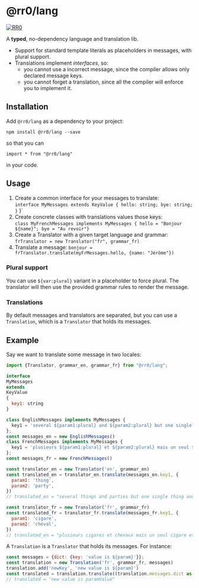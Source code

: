 # @rr0/lang

[![RR0](https://circleci.com/gh/RR0/lang.svg?style=svg)](https://app.circleci.com/pipelines/github/RR0/lang)

A **typed**, no-dependency language and translation lib.

- Support for standard template literals as placeholders in messages, with plural support.
- Translations implement _interfaces_, so:
    - you cannot use a incorrect message, since the compiler allows only declared message keys.
    - you cannot forget a translation, since all the compiler will enforce you to implement it.

## Installation

Add `@rr0/lang` as a dependency to your project:

```
npm install @rr0/lang --save
```

so that you can

```
import * from "@rr0/lang"
```

in your code.

## Usage

1. Create a common interface for your messages to translate:\
   `interface MyMessages extends KeyValue { hello: string; bye: string; }`
   }`
2. Create concrete classes with translations values those keys:\
   `class MyFrenchMessages implements MyMessages { hello = "Bonjour ${name}"; bye = "Au revoir"}`
3. Create a Translator with a given target language and grammar: \
   `frTranslator = new Translator("fr", grammar_fr)`
4. Translate a message: `bonjour = frTranslator.translate(myFrMessages.hello, {name: "Jérôme"})`

### Plural support

You can use `${var:plural}` variant in a placeholder to force plural. The translator will then use the provided grammar
rules to render the message.

### Translations

By default messages and translators are separated, but you can use a `Translation`, which is a `Translator` that holds
its messages.

## Example

Say we want to translate some message in two locales:

```js
import {Translator, grammar_en, grammar_fr} from "@rr0/lang";

interface
MyMessages
extends
KeyValue
{
  key1: string
}

class EnglishMessages implements MyMessages {
  key1 = 'several ${param1:plural} and ${param2:plural} but one single ${param1} and ${param2}'
};
const messages_en = new EnglishMessages()
class FrenchMessages implements MyMessages {
  key1 = 'plusieurs ${param1:plural} et ${param2:plural} mais un seul ${param1} et ${param2}'
};
const messages_fr = new FrenchMessages()

const translator_en = new Translator('en', grammar_en)
const translated_en = translator_en.translate(messages_en.key1, {
  param1: 'thing',
  param2: 'party',
})
// translated_en = "several things and parties but one single thing and party"

const translator_fr = new Translator('fr', grammar_fr)
const translated_fr = translator_fr.translate(messages_fr.key1, {
  param1: 'cigare',
  param2: 'cheval',
})
// translated_en = "plusieurs cigares et chevaux mais un seul cigare et cheval"
```
A `Translation` is a `Translator` that holds its messages. For instance:
```js
const messages = {dict: {key: 'value is ${param}'}};
const translation = new Translation('fr', grammar_fr, messages)
translation.add('newKey', 'new value is ${param}')
const translated = translation.translate((translation.messages.dict as any)['newKey'], {param: 'paramValue'})
// translated = "new value is paramValue"
```
